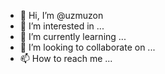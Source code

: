 - 👋 Hi, I’m @uzmuzon
- 👀 I’m interested in ...
- 🌱 I’m currently learning ...
- 💞️ I’m looking to collaborate on ...
- 📫 How to reach me ...

<!---
uzmuzon/uzmuzon is a ✨ special ✨ repository because its `README.md` (this file) appears on your GitHub profile.
You can click the Preview link to take a look at your changes.
--->
